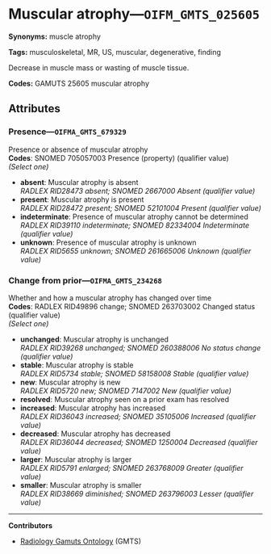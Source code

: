 # Muscular atrophy—`OIFM_GMTS_025605`

**Synonyms:** muscle atrophy

**Tags:** musculoskeletal, MR, US, muscular, degenerative, finding

Decrease in muscle mass or wasting of muscle tissue.

**Codes:** GAMUTS 25605 muscular atrophy

## Attributes

### Presence—`OIFMA_GMTS_679329`

Presence or absence of muscular atrophy  
**Codes**: SNOMED 705057003 Presence (property) (qualifier value)  
*(Select one)*

- **absent**: Muscular atrophy is absent  
_RADLEX RID28473 absent; SNOMED 2667000 Absent (qualifier value)_
- **present**: Muscular atrophy is present  
_RADLEX RID28472 present; SNOMED 52101004 Present (qualifier value)_
- **indeterminate**: Presence of muscular atrophy cannot be determined  
_RADLEX RID39110 indeterminate; SNOMED 82334004 Indeterminate (qualifier value)_
- **unknown**: Presence of muscular atrophy is unknown  
_RADLEX RID5655 unknown; SNOMED 261665006 Unknown (qualifier value)_

### Change from prior—`OIFMA_GMTS_234268`

Whether and how a muscular atrophy has changed over time  
**Codes**: RADLEX RID49896 change; SNOMED 263703002 Changed status (qualifier value)  
*(Select one)*

- **unchanged**: Muscular atrophy is unchanged  
_RADLEX RID39268 unchanged; SNOMED 260388006 No status change (qualifier value)_
- **stable**: Muscular atrophy is stable  
_RADLEX RID5734 stable; SNOMED 58158008 Stable (qualifier value)_
- **new**: Muscular atrophy is new  
_RADLEX RID5720 new; SNOMED 7147002 New (qualifier value)_
- **resolved**: Muscular atrophy seen on a prior exam has resolved  
- **increased**: Muscular atrophy has increased  
_RADLEX RID36043 increased; SNOMED 35105006 Increased (qualifier value)_
- **decreased**: Muscular atrophy has decreased  
_RADLEX RID36044 decreased; SNOMED 1250004 Decreased (qualifier value)_
- **larger**: Muscular atrophy is larger  
_RADLEX RID5791 enlarged; SNOMED 263768009 Greater (qualifier value)_
- **smaller**: Muscular atrophy is smaller  
_RADLEX RID38669 diminished; SNOMED 263796003 Lesser (qualifier value)_

---

**Contributors**

- [Radiology Gamuts Ontology](https://gamuts.net/) (GMTS)